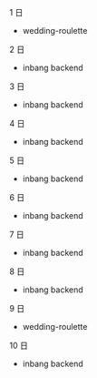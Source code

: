 1 日

- wedding-roulette

2 日

- inbang backend

3 日

- inbang backend

4 日

- inbang backend

5 日

- inbang backend

6 日

- inbang backend

7 日

- inbang backend

8 日

- inbang backend

9 日

- wedding-roulette

10 日

- inbang backend
